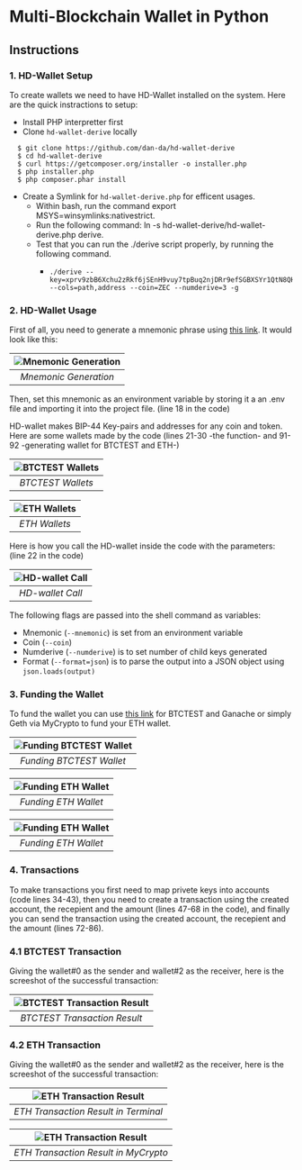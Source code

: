 # Multi-Blockchain Wallet in Python


## Instructions

### 1. HD-Wallet Setup

To create wallets we need to have HD-Wallet installed on the system. Here are the quick instractions to setup:

* Install PHP interpretter first
* Clone `hd-wallet-derive` locally
```
  $ git clone https://github.com/dan-da/hd-wallet-derive
  $ cd hd-wallet-derive
  $ curl https://getcomposer.org/installer -o installer.php
  $ php installer.php
  $ php composer.phar install  
```

* Create a Symlink for `hd-wallet-derive.php` for efficent usages.
  - Within bash, run the command export MSYS=winsymlinks:nativestrict.
  - Run the following command: ln -s hd-wallet-derive/hd-wallet-derive.php derive.
  - Test that you can run the ./derive script properly, by running the following command.
    - ```
      ./derive --key=xprv9zbB6Xchu2zRkf6jSEnH9vuy7tpBuq2njDRr9efSGBXSYr1QtN8QHRur28QLQvKRqFThCxopdS1UD61a5q6jGyuJPGLDV9XfYHQto72DAE8 --cols=path,address --coin=ZEC --numderive=3 -g
      ```

### 2. HD-Wallet Usage
First of all, you need to generate a mnemonic phrase using [this link](https://iancoleman.io/bip39/). It would look like this:

| ![Mnemonic Generation](Images/img07.png) | 
|:--:| 
| *Mnemonic Generation* |

Then, set this mnemonic as an environment variable by storing it a an .env file and importing it into the project file. (line 18 in the code)

HD-wallet makes BIP-44 Key-pairs and addresses for any coin and token. Here are some wallets made by the code (lines 21-30 -the function- and 91-92 -generating wallet for BTCTEST and ETH-)

| ![BTCTEST Wallets](Images/img01.png) | 
|:--:| 
| *BTCTEST Wallets* |


| ![ETH Wallets](Images/img02.png) | 
|:--:| 
| *ETH Wallets* |

Here is how you call the HD-wallet inside the code with the parameters: (line 22 in the code)

| ![HD-wallet Call](Images/img03.png) | 
|:--:| 
| *HD-wallet Call* |

The following flags are passed into the shell command as variables:
  - Mnemonic (`--mnemonic`) is set from an environment variable
  - Coin (`--coin`)
  - Numderive (`--numderive`) is to set number of child keys generated
  - Format (`--format=json`) is to parse the output into a JSON object using `json.loads(output)`

### 3. Funding the Wallet
To fund the wallet you can use [this link](https://testnet-faucet.mempool.co/) for BTCTEST and Ganache or simply Geth via MyCrypto to fund your ETH wallet.

| ![Funding BTCTEST Wallet](Images/img08.png) | 
|:--:| 
| *Funding BTCTEST Wallet* |

| ![Funding ETH Wallet](Images/img10.png) | 
|:--:| 
| *Funding ETH Wallet* |

| ![Funding ETH Wallet](Images/img09.png) | 
|:--:| 
| *Funding ETH Wallet* |


### 4. Transactions
To make transactions you first need to map privete keys into accounts (code lines 34-43), then you need to create a transaction using the created account, the recepient and the amount (lines 47-68 in the code), and finally you can send the transaction using the created account, the recepient and the amount (lines 72-86). 

### 4.1 BTCTEST Transaction
Giving the wallet#0 as the sender and wallet#2 as the receiver, here is the screeshot of the successful transaction:

| ![BTCTEST Transaction Result](Images/img04.png) | 
|:--:| 
| *BTCTEST Transaction Result* |

### 4.2 ETH Transaction
Giving the wallet#0 as the sender and wallet#2 as the receiver, here is the screeshot of the successful transaction:

| ![ETH Transaction Result](Images/img05.png) | 
|:--:| 
| *ETH Transaction Result in Terminal* |

| ![ETH Transaction Result](Images/img06.png) | 
|:--:| 
| *ETH Transaction Result in MyCrypto* |

